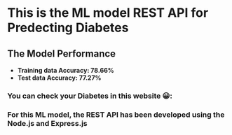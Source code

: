 # This is the ML model REST API for Predecting Diabetes

## The Model Performance

- **Training data Accuracy: 78.66%**
- **Test data Accuracy: 77.27%**

### You can check your Diabetes in this website 😀:

### For this ML model, the REST API has been developed using the Node.js and Express.js
